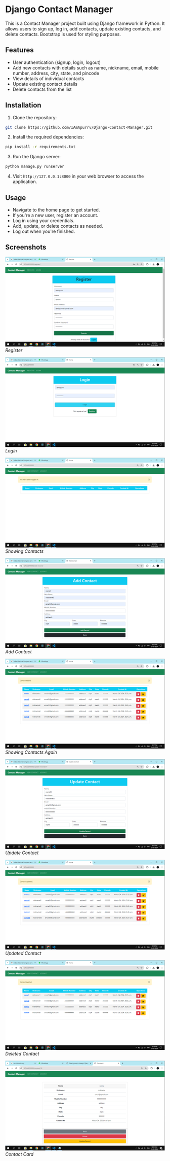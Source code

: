 # Django Contact Manager

This is a Contact Manager project built using Django framework in Python. It allows users to sign up, log in, add contacts, update existing contacts, and delete contacts. Bootstrap is used for styling purposes.

## Features

- User authentication (signup, login, logout)
- Add new contacts with details such as name, nickname, email, mobile number, address, city, state, and pincode
- View details of individual contacts
- Update existing contact details
- Delete contacts from the list

## Installation

1. Clone the repository:

```bash
git clone https://github.com/IAmApurrv/Django-Contact-Manager.git
```

2. Install the required dependencies:

```bash
pip install -r requirements.txt
```

3. Run the Django server:

```bash
python manage.py runserver
```

4. Visit `http://127.0.0.1:8000` in your web browser to access the application.

## Usage

- Navigate to the home page to get started.
- If you're a new user, register an account.
- Log in using your credentials.
- Add, update, or delete contacts as needed.
- Log out when you're finished.

## Screenshots

![Register](Images/register.png)
*Register*

![Login](Images/login.png)
*Login*

![Show Contacts 1](Images/show-contacts-1.png)
*Showing Contacts*

![Add Contact](Images/add-contact.png)
*Add Contact*

![Show Contacts 2](Images/show-contacts-2.png)
*Showing Contacts Again*

![Update Contact](Images/update-contact.png)
*Update Contact*

![Updated Contact](Images/updated-contact.png)
*Updated Contact*

![Deleted Contact](Images/deleted-contact.png)
*Deleted Contact*

![Contact Card](Images/contact-card.png)
*Contact Card*
